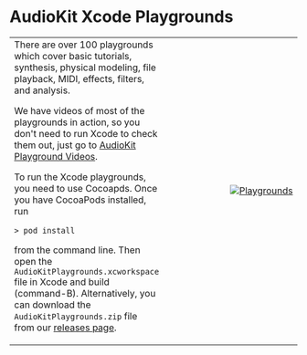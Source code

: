 # AudioKit Xcode Playgrounds

<table>
<tr>
<td>
There are over 100 playgrounds which cover basic tutorials, synthesis, physical modeling, file playback, MIDI, effects, filters, and analysis.

We have videos of most of the playgrounds in action, so you don't need to run Xcode to check them out, just go to [AudioKit Playground Videos](http://audiokit.io/playgrounds/).

To run the Xcode playgrounds, you need to use Cocoapds. Once you have CocoaPods installed,
run 

    > pod install

from the command line.  Then open the `AudioKitPlaygrounds.xcworkspace` file in Xcode and build (command-B).  Alternatively, you can download the `AudioKitPlaygrounds.zip` file from our [releases page](https://github.com/audiokit/AudioKit/releases).

</td>
<td width=320 align=right>

[![Playgrounds](http://audiokit.io/examples/playgrounds.jpg)](http://audiokit.io/playgrounds/)

</td>
</tr>
</table>
